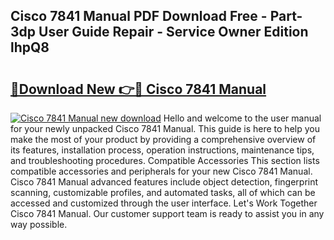 ## Cisco 7841 Manual PDF Download Free - Part-3dp User Guide Repair - Service Owner Edition lhpQ8

# <h2><a href="http://bc13946.oget.top/?id=Cisco+7841+Manual">🔗Download New 👉🔴 Cisco 7841 Manual</a></h2>

[![Cisco 7841 Manual new download](https://i.imgur.com/5g1atiW.png)](http://bc13946.oget.top/?id=Cisco+7841+Manual)
Hello and welcome to the user manual for your newly unpacked Cisco 7841 Manual. This guide is here to help you make the most of your product by providing a comprehensive overview of its features, installation process, operation instructions, maintenance tips, and troubleshooting procedures. Compatible Accessories This section lists compatible accessories and peripherals for your new Cisco 7841 Manual. Cisco 7841 Manual advanced features include object detection, fingerprint scanning, customizable profiles, and automated tasks, all of which can be accessed and customized through the user interface. Let's Work Together Cisco 7841 Manual. Our customer support team is ready to assist you in any way possible.
